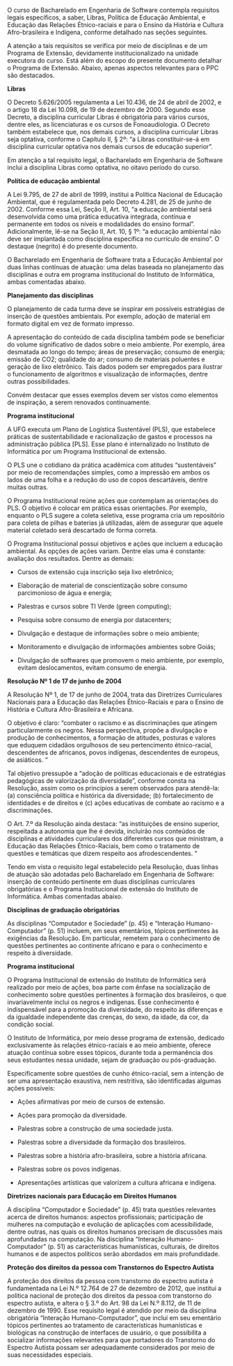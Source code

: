 O curso de Bacharelado em Engenharia de Software contempla requisitos legais específicos, a saber, Libras, Política de Educação Ambiental, e Educação das Relações Étnico-raciais e para o Ensino da História e Cultura Afro-brasileira e Indígena, conforme detalhado nas seções seguintes.

A atenção a tais requisitos se verifica por meio de disciplinas e de um Programa de Extensão, devidamente institucionalizado na unidade executora do curso. Está além do escopo do presente documento detalhar o Programa de Extensão. Abaixo, apenas aspectos relevantes para o PPC são destacados.

**Libras**

O Decreto 5.626/2005 regulamenta a Lei 10.436, de 24 de abril de 2002, e o artigo 18 da Lei 10.098, de 19 de dezembro de 2000. Segundo esse Decreto, a disciplina curricular Libras é obrigatória para vários cursos, dentre eles, as licenciaturas e os cursos de Fonoaudiologia. O Decreto também estabelece que, nos demais cursos, a disciplina curricular Libras seja optativa, conforme o Capítulo II, § 2º: “a Libras constituir-se-á em disciplina curricular optativa nos demais cursos de educação superior”. 

Em atenção a tal requisito legal, o Bacharelado em Engenharia de Software inclui a disciplina Libras como optativa, no oitavo período do curso.

**Política de educação ambiental**

A Lei 9.795, de 27 de abril de 1999, institui a Política Nacional de Educação Ambiental, que é regulamentada pelo Decreto 4.281, de 25 de junho de 2002. Conforme essa Lei, Seção II, Art. 10, “a educação ambiental será desenvolvida como uma prática educativa integrada, contínua e permanente em todos os níveis e modalidades do ensino formal”. Adicionalmente, lê-se na Seção II, Art. 10, § 1º: “a educação ambiental não deve ser implantada como disciplina específica no currículo de ensino”. O destaque (negrito) é do presente documento.  

O Bacharelado em Engenharia de Software trata a Educação Ambiental por duas linhas contínuas de atuação: uma delas baseada no planejamento das disciplinas e outra em programa institucional do Instituto de Informática, ambas comentadas abaixo.

**Planejamento das disciplinas**

O planejamento de cada turma deve se inspirar em possíveis estratégias de inserção de questões ambientais. Por exemplo, adoção de material em formato digital em vez de formato impresso. 

A apresentação do conteúdo de cada disciplina também pode se beneficiar do volume significativo de dados sobre o meio ambiente. Por exemplo, área desmatada ao longo do tempo; áreas de preservação; consumo de energia; emissão de CO2; qualidade do ar; consumo de materiais poluentes e geração de lixo eletrônico. Tais dados podem ser empregados para ilustrar o funcionamento de algoritmos e visualização de informações, dentre outras possibilidades. 

Convém destacar que esses exemplos devem ser vistos como elementos de inspiração, a serem renovados continuamente. 

**Programa institucional**

A UFG executa um Plano de Logística Sustentável (PLS), que estabelece práticas de sustentabilidade e racionalização de gastos e processos na administração pública [PLS]. Esse plano é internalizado no Instituto de Informática por um Programa Institucional de extensão. 

O PLS une o cotidiano da prática acadêmica com atitudes “sustentáveis” por meio de recomendações simples, como a impressão em ambos os lados de uma folha e a redução do uso de copos descartáveis, dentre muitas outras.

O Programa Institucional reúne ações que contemplam as orientações do PLS. O objetivo é colocar em prática essas orientações. Por exemplo, enquanto o PLS sugere a coleta seletiva, esse programa cria um repositório para coleta de pilhas e baterias já utilizadas, além de assegurar que aquele material coletado será descartado de forma correta. 

O Programa Institucional possui objetivos e ações que incluem a educação ambiental. As opções de ações variam. Dentre elas uma é constante: avaliação dos resultados. Dentre as demais:

* Cursos de extensão cuja inscrição seja lixo eletrônico;

* Elaboração de material de conscientização sobre consumo parcimonioso de água e energia;

* Palestras e cursos sobre TI Verde (green computing);

* Pesquisa sobre consumo de energia por datacenters;

* Divulgação e destaque de informações sobre o meio ambiente;

* Monitoramento e divulgação de informações ambientes sobre Goiás;

* Divulgação de softwares que promovem o meio ambiente, por exemplo, evitam deslocamentos, evitam consumo de energia.

**Resolução Nº 1 de 17 de junho de 2004**

A Resolução Nº 1, de 17 de junho de 2004, trata das Diretrizes Curriculares Nacionais para a Educação das Relações Étnico-Raciais e para o Ensino de História e Cultura Afro-Brasileira e Africana. 

O objetivo é claro: “combater o racismo e as discriminações que atingem particularmente os negros. Nessa perspectiva, propõe a divulgação e produção de conhecimentos, a formação de atitudes, posturas e valores que eduquem cidadãos orgulhosos de seu pertencimento étnico-racial, descendentes de africanos, povos indígenas, descendentes de europeus, de asiáticos. ” 

Tal objetivo pressupõe a “adoção de políticas educacionais e de estratégias pedagógicas de valorização da diversidade”, conforme consta na Resolução, assim como os princípios a serem observados para atendê-la: (a) consciência política e histórica da diversidade; (b) fortalecimento de identidades e de direitos e (c) ações educativas de combate ao racismo e a discriminações.

O Art. 7.º da Resolução ainda destaca: “as instituições de ensino superior, respeitada a autonomia que lhe é devida, incluirão nos conteúdos de disciplinas e atividades curriculares dos diferentes cursos que ministram, a Educação das Relações Étnico-Raciais, bem como o tratamento de questões e temáticas que dizem respeito aos afrodescendentes. ”

Tendo em vista o requisito legal estabelecido pela Resolução, duas linhas de atuação são adotadas pelo Bacharelado em Engenharia de Software: inserção de conteúdo pertinente em duas disciplinas curriculares obrigatórias e o Programa Institucional de extensão do Instituto de Informática. Ambas comentadas abaixo.

**Disciplinas de graduação obrigatórias**

As disciplinas “Computador e Sociedade” (p. 45) e “Interação Humano-Computador” (p. 51) incluem, em seus ementários, tópicos pertinentes às exigências da Resolução. Em particular, remetem para o conhecimento de questões pertinentes ao continente africano e para o conhecimento e respeito à diversidade.

**Programa institucional**

O Programa Institucional de extensão do Instituto de Informática será realizado por meio de ações, boa parte com ênfase na socialização de conhecimento sobre questões pertinentes à formação dos brasileiros, o que invariavelmente inclui os negros e indígenas. Esse conhecimento é indispensável para a promoção da diversidade, do respeito às diferenças e da igualdade independente das crenças, do sexo, da idade, da cor, da condição social. 

O Instituto de Informática, por meio desse programa de extensão, dedicado exclusivamente às relações étnico-raciais e ao meio ambiente, oferece atuação contínua sobre esses tópicos, durante toda a permanência dos seus estudantes nessa unidade, sejam de graduação ou pós-graduação. 

Especificamente sobre questões de cunho étnico-racial, sem a intenção de ser uma apresentação exaustiva, nem restritiva, são identificadas algumas ações possíveis:

* Ações afirmativas por meio de cursos de extensão.

* Ações para promoção da diversidade.

* Palestras sobre a construção de uma sociedade justa.

* Palestras sobre a diversidade da formação dos brasileiros.

* Palestras sobre a história afro-brasileira, sobre a história africana.

* Palestras sobre os povos indígenas.

* Apresentações artísticas que valorizem a cultura africana e indígena.

**Diretrizes nacionais para Educação em Direitos Humanos**

A disciplina “Computador e Sociedade” (p. 45) trata questões relevantes acerca de direitos humanos: aspectos profissionais; participação de mulheres na computação e evolução de aplicações com acessibilidade, dentre outras, nas quais os direitos humanos precisam de discussões mais aprofundadas na computação. Na disciplina “Interação Humano-Computador” (p. 51) as características humanísticas, culturais, de direitos humanos e de aspectos políticos serão abordados em mais profundidade.

**Proteção dos direitos da pessoa com Transtornos do Espectro Autista**

A proteção dos direitos da pessoa com transtorno do espectro autista é fundamentada na Lei N.º 12.764 de 27 de dezembro de 2012, que institui a política nacional de proteção dos direitos da pessoa com transtorno do espectro autista, e altera o § 3.º do Art. 98 da Lei N.º 8.112, de 11 de dezembro de 1990. Esse requisito legal é atendido por meio da disciplina obrigatória “Interação Humano-Computador”, que inclui em seu ementário tópicos pertinentes ao tratamento de características humanísticas e biológicas na construção de interfaces de usuário, o que possibilita a socializar informações relevantes para que portadores do Transtorno do Espectro Autista possam ser adequadamente considerados por meio de suas necessidades especiais. 
